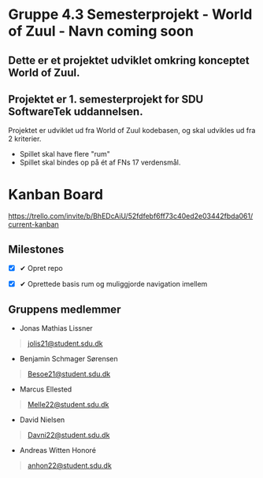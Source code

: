 # Gruppe 4.3 Semesterprojekt - World of Zuul - Navn coming soon
## Dette er et projektet udviklet omkring konceptet World of Zuul.
## Projektet er 1. semesterprojekt for SDU SoftwareTek uddannelsen.

Projektet er udviklet ud fra World of Zuul kodebasen, og skal udvikles ud fra 2 kriterier.
* Spillet skal have flere "rum"
* Spillet skal bindes op på ét af FNs 17 verdensmål.

# Kanban Board
https://trello.com/invite/b/BhEDcAiU/52fdfebf6ff73c40ed2e03442fbda061/current-kanban

## Milestones

* [x] ✔ Opret repo
* [x] ✔ Oprettede basis rum og muliggjorde navigation imellem



## Gruppens medlemmer
* Jonas Mathias Lissner
> jolis21@student.sdu.dk

* Benjamin Schmager Sørensen
> Besoe21@student.sdu.dk

* Marcus Ellested
> Melle22@student.sdu.dk

* David Nielsen
> Davni22@student.sdu.dk

* Andreas Witten Honoré
> anhon22@student.sdu.dk

